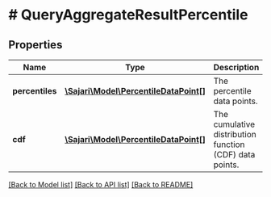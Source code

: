 # # QueryAggregateResultPercentile

## Properties

| Name            | Type                                                              | Description                                             | Notes      |
| --------------- | ----------------------------------------------------------------- | ------------------------------------------------------- | ---------- |
| **percentiles** | [**\Sajari\Model\PercentileDataPoint[]**](PercentileDataPoint.md) | The percentile data points.                             | [optional] |
| **cdf**         | [**\Sajari\Model\PercentileDataPoint[]**](PercentileDataPoint.md) | The cumulative distribution function (CDF) data points. | [optional] |

[[Back to Model list]](../../README.md#models) [[Back to API list]](../../README.md#endpoints) [[Back to README]](../../README.md)
